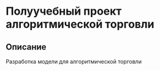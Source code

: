 # Полуучебный проект алгоритмической торговли

## Описание

Разработка модели для алгоритмической торговли
